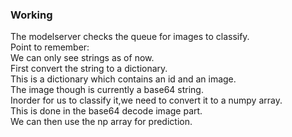 ### Working
The modelserver checks the queue for images to classify. <br>
Point to remember: <Br>
We can only see strings as of now. <br>
First convert the string to a dictionary. <br>
This is a dictionary which contains an id and an image. <br>
The image though is currently a base64 string.<br>
Inorder for us to classify it,we need to convert it to a numpy array.<br>
This is done in the base64 decode image part.<Br>
We can then use the np array for prediction.<br>